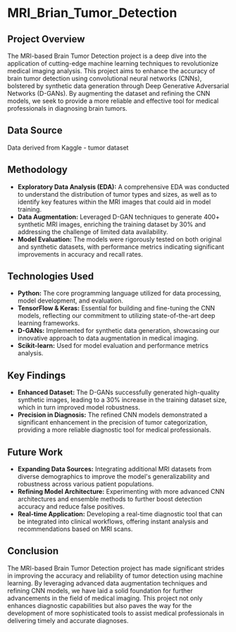 # MRI_Brian_Tumor_Detection
## Project Overview
The MRI-based Brain Tumor Detection project is a deep dive into the application of cutting-edge machine learning techniques to revolutionize medical imaging analysis. This project aims to enhance the accuracy of brain tumor detection using convolutional neural networks (CNNs), bolstered by synthetic data generation through Deep Generative Adversarial Networks (D-GANs). By augmenting the dataset and refining the CNN models, we seek to provide a more reliable and effective tool for medical professionals in diagnosing brain tumors.

## Data Source
Data derived from Kaggle - tumor dataset

## Methodology
- **Exploratory Data Analysis (EDA):** A comprehensive EDA was conducted to understand the distribution of tumor types and sizes, as well as to identify key features within the MRI images that could aid in model training.
- **Data Augmentation:** Leveraged D-GAN techniques to generate 400+ synthetic MRI images, enriching the training dataset by 30% and addressing the challenge of limited data availability.
- **Model Evaluation:** The models were rigorously tested on both original and synthetic datasets, with performance metrics indicating significant improvements in accuracy and recall rates.

## Technologies Used
- **Python:** The core programming language utilized for data processing, model development, and evaluation.
- **TensorFlow & Keras:** Essential for building and fine-tuning the CNN models, reflecting our commitment to utilizing state-of-the-art deep learning frameworks.
- **D-GANs:** Implemented for synthetic data generation, showcasing our innovative approach to data augmentation in medical imaging.
- **Scikit-learn:** Used for model evaluation and performance metrics analysis.

## Key Findings
- **Enhanced Dataset:** The D-GANs successfully generated high-quality synthetic images, leading to a 30% increase in the training dataset size, which in turn improved model robustness.
- **Precision in Diagnosis:** The refined CNN models demonstrated a significant enhancement in the precision of tumor categorization, providing a more reliable diagnostic tool for medical professionals.

## Future Work
- **Expanding Data Sources:** Integrating additional MRI datasets from diverse demographics to improve the model's generalizability and robustness across various patient populations.
- **Refining Model Architecture:** Experimenting with more advanced CNN architectures and ensemble methods to further boost detection accuracy and reduce false positives.
- **Real-time Application:** Developing a real-time diagnostic tool that can be integrated into clinical workflows, offering instant analysis and recommendations based on MRI scans.


## Conclusion
The MRI-based Brain Tumor Detection project has made significant strides in improving the accuracy and reliability of tumor detection using machine learning. By leveraging advanced data augmentation techniques and refining CNN models, we have laid a solid foundation for further advancements in the field of medical imaging. This project not only enhances diagnostic capabilities but also paves the way for the development of more sophisticated tools to assist medical professionals in delivering timely and accurate diagnoses.

